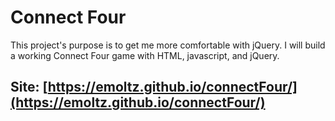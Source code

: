 # Connect Four
This project's purpose is to get me more comfortable with jQuery. I will build a working Connect Four game with HTML, javascript, and jQuery. 

## Site: [https://emoltz.github.io/connectFour/](https://emoltz.github.io/connectFour/)
